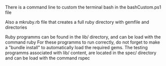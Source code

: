 There is a command line to custom the terminal bash in the bashCustom.ps1 file

Also a mkruby.rb file that creates a full ruby directory with gemfile and directories 



Ruby programms can be found in the lib/ directory, and can be load with the command ruby
For these programms to run correctly, do not forget to make a "bundle install" to automatically load the required gems.
The testing programms associated with lib/ content, are located in the spec/ directory and can be load with the command rspec
